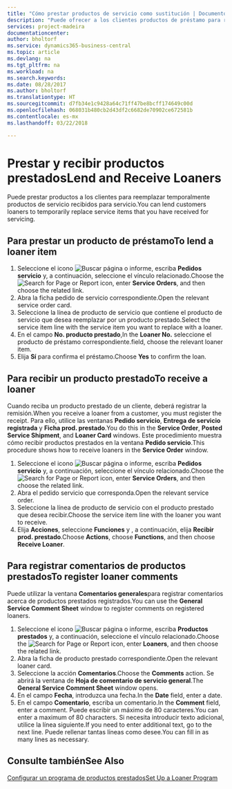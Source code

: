 ```yaml
---
title: "Cómo prestar productos de servicio como sustitución | Documentos de Microsoft"
description: "Puede ofrecer a los clientes productos de préstamo para reemplazar temporalmente productos de servicio recibidos para servicio."
services: project-madeira
documentationcenter: 
author: bholtorf
ms.service: dynamics365-business-central
ms.topic: article
ms.devlang: na
ms.tgt_pltfrm: na
ms.workload: na
ms.search.keywords: 
ms.date: 08/28/2017
ms.author: bholtorf
ms.translationtype: HT
ms.sourcegitcommit: d7fb34e1c9428a64c71ff47be8bcff174649c00d
ms.openlocfilehash: 068031b480cb2d43df2c6682de70902ce672581b
ms.contentlocale: es-mx
ms.lasthandoff: 03/22/2018

---
```

# <a name="lend-and-receive-loaners"></a><span data-ttu-id="dd3f4-103">Prestar y recibir productos prestados</span><span class="sxs-lookup"><span data-stu-id="dd3f4-103">Lend and Receive Loaners</span></span>
<span data-ttu-id="dd3f4-104">Puede prestar productos a los clientes para reemplazar temporalmente productos de servicio recibidos para servicio.</span><span class="sxs-lookup"><span data-stu-id="dd3f4-104">You can lend customers loaners to temporarily replace service items that you have received for servicing.</span></span>  
  
## <a name="to-lend-a-loaner-item"></a><span data-ttu-id="dd3f4-105">Para prestar un producto de préstamo</span><span class="sxs-lookup"><span data-stu-id="dd3f4-105">To lend a loaner item</span></span>    
1. <span data-ttu-id="dd3f4-106">Seleccione el icono ![Buscar página o informe](media/ui-search/search_small.png "icono Buscar página o informe"), escriba **Pedidos servicio** y, a continuación, seleccione el vínculo relacionado.</span><span class="sxs-lookup"><span data-stu-id="dd3f4-106">Choose the ![Search for Page or Report](media/ui-search/search_small.png "Search for Page or Report icon") icon, enter **Service Orders**, and then choose the related link.</span></span>  
2. <span data-ttu-id="dd3f4-107">Abra la ficha pedido de servicio correspondiente.</span><span class="sxs-lookup"><span data-stu-id="dd3f4-107">Open the relevant service order card.</span></span>  
3. <span data-ttu-id="dd3f4-108">Seleccione la línea de producto de servicio que contiene el producto de servicio que desea reemplazar por un producto prestado.</span><span class="sxs-lookup"><span data-stu-id="dd3f4-108">Select the service item line with the service item you want to replace with a loaner.</span></span>  
4. <span data-ttu-id="dd3f4-109">En el campo **No. producto prestado**,</span><span class="sxs-lookup"><span data-stu-id="dd3f4-109">In the **Loaner No.**</span></span> <span data-ttu-id="dd3f4-110">seleccione el producto de préstamo correspondiente.</span><span class="sxs-lookup"><span data-stu-id="dd3f4-110">field, choose the relevant loaner item.</span></span>  
5. <span data-ttu-id="dd3f4-111">Elija **Sí** para confirma el préstamo.</span><span class="sxs-lookup"><span data-stu-id="dd3f4-111">Choose **Yes** to confirm the loan.</span></span>  

## <a name="to-receive-a-loaner"></a><span data-ttu-id="dd3f4-112">Para recibir un producto prestado</span><span class="sxs-lookup"><span data-stu-id="dd3f4-112">To receive a loaner</span></span>  
<span data-ttu-id="dd3f4-113">Cuando reciba un producto prestado de un cliente, deberá registrar la remisión.</span><span class="sxs-lookup"><span data-stu-id="dd3f4-113">When you receive a loaner from a customer, you must register the receipt.</span></span> <span data-ttu-id="dd3f4-114">Para ello, utilice las ventanas **Pedido servicio**, **Entrega de servicio registrada** y **Ficha prod. prestado**.</span><span class="sxs-lookup"><span data-stu-id="dd3f4-114">You do this in the **Service Order**, **Posted Service Shipment**, and **Loaner Card** windows.</span></span> <span data-ttu-id="dd3f4-115">Este procedimiento muestra cómo recibir productos prestados en la ventana **Pedido servicio**.</span><span class="sxs-lookup"><span data-stu-id="dd3f4-115">This procedure shows how to receive loaners in the **Service Order** window.</span></span>  
  
1. <span data-ttu-id="dd3f4-116">Seleccione el icono ![Buscar página o informe](media/ui-search/search_small.png "icono Buscar página o informe"), escriba **Pedidos servicio** y, a continuación, seleccione el vínculo relacionado.</span><span class="sxs-lookup"><span data-stu-id="dd3f4-116">Choose the ![Search for Page or Report](media/ui-search/search_small.png "Search for Page or Report icon") icon, enter **Service Orders**, and then choose the related link.</span></span>  
2. <span data-ttu-id="dd3f4-117">Abra el pedido servicio que corresponda.</span><span class="sxs-lookup"><span data-stu-id="dd3f4-117">Open the relevant service order.</span></span>  
3. <span data-ttu-id="dd3f4-118">Seleccione la línea de producto de servicio con el producto prestado que desea recibir.</span><span class="sxs-lookup"><span data-stu-id="dd3f4-118">Choose the service item line with the loaner you want to receive.</span></span>  
4. <span data-ttu-id="dd3f4-119">Elija **Acciones**, seleccione **Funciones** y , a continuación, elija **Recibir prod. prestado**.</span><span class="sxs-lookup"><span data-stu-id="dd3f4-119">Choose **Actions**, choose **Functions**, and then choose **Receive Loaner**.</span></span>  

## <a name="to-register-loaner-comments"></a><span data-ttu-id="dd3f4-120">Para registrar comentarios de productos prestados</span><span class="sxs-lookup"><span data-stu-id="dd3f4-120">To register loaner comments</span></span>  
<span data-ttu-id="dd3f4-121">Puede utilizar la ventana **Comentarios generales**para registrar comentarios acerca de productos prestados registrados.</span><span class="sxs-lookup"><span data-stu-id="dd3f4-121">You can use the **General Service Comment Sheet** window to register comments on registered loaners.</span></span>  
  
1. <span data-ttu-id="dd3f4-122">Seleccione el icono ![Buscar página o informe](media/ui-search/search_small.png "icono Buscar página o informe"), escriba **Productos prestados** y, a continuación, seleccione el vínculo relacionado.</span><span class="sxs-lookup"><span data-stu-id="dd3f4-122">Choose the ![Search for Page or Report](media/ui-search/search_small.png "Search for Page or Report icon") icon, enter **Loaners**, and then choose the related link.</span></span>  
2. <span data-ttu-id="dd3f4-123">Abra la ficha de producto prestado correspondiente.</span><span class="sxs-lookup"><span data-stu-id="dd3f4-123">Open the relevant loaner card.</span></span>  
3. <span data-ttu-id="dd3f4-124">Seleccione la acción **Comentarios**.</span><span class="sxs-lookup"><span data-stu-id="dd3f4-124">Choose the **Comments** action.</span></span> <span data-ttu-id="dd3f4-125">Se abrirá la ventana de **Hoja de comentario de servicio general**.</span><span class="sxs-lookup"><span data-stu-id="dd3f4-125">The **General Service Comment Sheet** window opens.</span></span>  
4. <span data-ttu-id="dd3f4-126">En el campo **Fecha**, introduzca una fecha.</span><span class="sxs-lookup"><span data-stu-id="dd3f4-126">In the **Date** field, enter a date.</span></span>  
5. <span data-ttu-id="dd3f4-127">En el campo **Comentario**, escriba un comentario.</span><span class="sxs-lookup"><span data-stu-id="dd3f4-127">In the **Comment** field, enter a comment.</span></span> <span data-ttu-id="dd3f4-128">Puede escribir un máximo de 80 caracteres.</span><span class="sxs-lookup"><span data-stu-id="dd3f4-128">You can enter a maximum of 80 characters.</span></span> <span data-ttu-id="dd3f4-129">Si necesita introducir texto adicional, utilice la línea siguiente.</span><span class="sxs-lookup"><span data-stu-id="dd3f4-129">If you need to enter additional text, go to the next line.</span></span> <span data-ttu-id="dd3f4-130">Puede rellenar tantas líneas como desee.</span><span class="sxs-lookup"><span data-stu-id="dd3f4-130">You can fill in as many lines as necessary.</span></span>  
  
## <a name="see-also"></a><span data-ttu-id="dd3f4-131">Consulte también</span><span class="sxs-lookup"><span data-stu-id="dd3f4-131">See Also</span></span>  
[<span data-ttu-id="dd3f4-132">Configurar un programa de productos prestados</span><span class="sxs-lookup"><span data-stu-id="dd3f4-132">Set Up a Loaner Program</span></span>](service-how-setup-loaner-program.md)   

